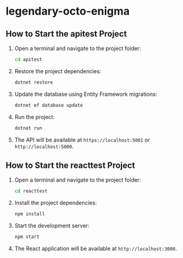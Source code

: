 # legendary-octo-enigma

## How to Start the apitest Project

1. Open a terminal and navigate to the project folder:
	```sh
	cd apitest
	```

2. Restore the project dependencies:
	```sh
	dotnet restore
	```

3. Update the database using Entity Framework migrations:
	```sh
	dotnet ef database update
	```

4. Run the project:
	```sh
	dotnet run
	```

5. The API will be available at `https://localhost:5001` or `http://localhost:5000`.

## How to Start the reacttest Project

1. Open a terminal and navigate to the project folder:
	```sh
	cd reacttest
	```

2. Install the project dependencies:
	```sh
	npm install
	```

3. Start the development server:
	```sh
	npm start
	```

4. The React application will be available at `http://localhost:3000`.

